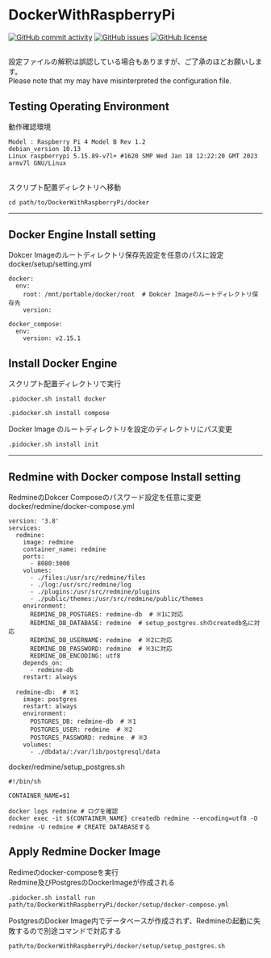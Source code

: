 # DockerWithRaspberryPi

[![GitHub commit activity](https://img.shields.io/github/commit-activity/m/koiusa/DockerWithRaspberryPi)](https://github.com/koiusa/DockerWithRaspberryPi/graphs/commit-activity)
[![GitHub issues](https://img.shields.io/github/issues/koiusa/DockerWithRaspberryPi)](https://github.com/koiusa/DockerWithRaspberryPi/issues)
[![GitHub license](https://img.shields.io/github/license/koiusa/DockerWithRaspberryPi)](https://github.com/koiusa/DockerWithRaspberryPi/blob/main/LICENSE)

##
設定ファイルの解釈は誤認している場合もありますが、ご了承のほどお願いします。  
Please note that my may have misinterpreted the configuration file.


## Testing Operating Environment
動作確認環境
```
Model : Raspberry Pi 4 Model B Rev 1.2
debian_version 10.13
Linux raspberrypi 5.15.89-v7l+ #1620 SMP Wed Jan 18 12:22:20 GMT 2023 armv7l GNU/Linux
```

## 
スクリプト配置ディレクトリへ移動
```
cd path/to/DockerWithRaspberryPi/docker
```

---

## Docker Engine Install setting
Dokcer Imageのルートディレクトリ保存先設定を任意のパスに設定  
docker/setup/setting.yml
```
docker:
  env:
    root: /mnt/portable/docker/root  # Dokcer Imageのルートディレクトリ保存先
    version: 

docker_compose:
  env:
    version: v2.15.1 
```

## Install Docker Engine
スクリプト配置ディレクトリで実行
```
.pidocker.sh install docker
```

```
.pidocker.sh install compose
```

Docker Image のルートディレクトリを設定のディレクトリにパス変更
```
.pidocker.sh install init
```

---

## Redmine with Docker compose Install setting

RedmineのDokcer Composeのパスワード設定を任意に変更  
docker/redmine/docker-compose.yml
```
version: '3.8'
services:
  redmine:
    image: redmine
    container_name: redmine
    ports:
      - 8080:3000
    volumes:
      - ./files:/usr/src/redmine/files
      - ./log:/usr/src/redmine/log
      - ./plugins:/usr/src/redmine/plugins
      - ./public/themes:/usr/src/redmine/public/themes
    environment:
      REDMINE_DB_POSTGRES: redmine-db  # ※1に対応
      REDMINE_DB_DATABASE: redmine  # setup_postgres.shのcreatedb名に対応
      REDMINE_DB_USERNAME: redmine  # ※2に対応
      REDMINE_DB_PASSWORD: redmine  # ※3に対応
      REDMINE_DB_ENCODING: utf8
    depends_on:
      - redmine-db
    restart: always

  redmine-db:  # ※1
    image: postgres
    restart: always
    environment:
      POSTGRES_DB: redmine-db  # ※1
      POSTGRES_USER: redmine  # ※2
      POSTGRES_PASSWORD: redmine  # ※3
    volumes:
      - ./dbdata/:/var/lib/postgresql/data

```

docker/redmine/setup_postgres.sh
```
#!/bin/sh

CONTAINER_NAME=$1

docker logs redmine # ログを確認
docker exec -it ${CONTAINER_NAME} createdb redmine --encoding=utf8 -O redmine -U redmine # CREATE DATABASEする 
```
## Apply Redmine Docker Image
Redimeのdocker-composeを実行  
Redmine及びPostgresのDockerImageが作成される
```
.pidocker.sh install run path/to/DockerWithRaspberryPi/docker/setup/docker-compose.yml
```

PostgresのDocker Image内でデータベースが作成されず、Redmineの起動に失敗するので別途コマンドで対応する
```
path/to/DockerWithRaspberryPi/docker/setup/setup_postgres.sh
```